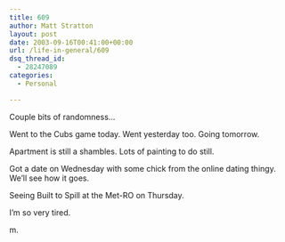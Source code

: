 ```yaml
---
title: 609
author: Matt Stratton
layout: post
date: 2003-09-16T00:41:00+00:00
url: /life-in-general/609
dsq_thread_id:
  - 28247089
categories:
  - Personal

---
```

Couple bits of randomness&#8230;

Went to the Cubs game today. Went yesterday too. Going tomorrow.

Apartment is still a shambles. Lots of painting to do still.

Got a date on Wednesday with some chick from the online dating thingy. We&#8217;ll see how it goes.

Seeing Built to Spill at the Met-RO on Thursday.

I&#8217;m so very tired.

m.